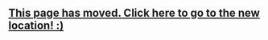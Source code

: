## [This page has moved. Click here to go to the new location! :)](http://bevry.me/docpad/troubleshoot)
